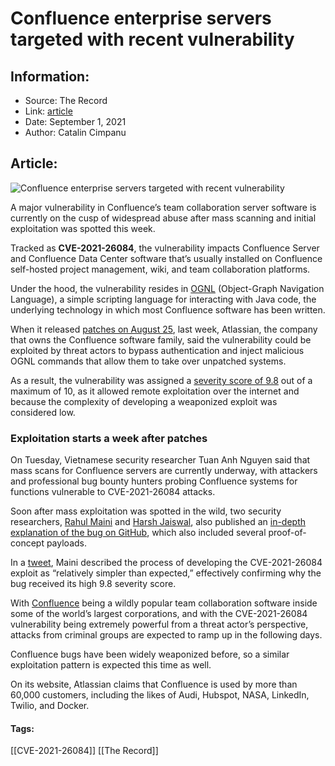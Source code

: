 # Confluence enterprise servers targeted with recent vulnerability
### 

## Information:
+ Source: The Record
+ Link: [article](https://therecord.media/confluence-enterprise-servers-targeted-with-recent-vulnerability/)
+ Date: September 1, 2021
+ Author: Catalin Cimpanu


## Article:
![Confluence enterprise servers targeted with recent vulnerability](https://therecord.media/wp-content/uploads/2021/09/Confluence.jpg)

A major vulnerability in Confluence’s team collaboration server software is currently on the cusp of widespread abuse after mass scanning and initial exploitation was spotted this week.


Tracked as **CVE-2021-26084**, the vulnerability impacts Confluence Server and Confluence Data Center software that’s usually installed on Confluence self-hosted project management, wiki, and team collaboration platforms.


Under the hood, the vulnerability resides in [OGNL](https://en.wikipedia.org/wiki/OGNL) (Object-Graph Navigation Language), a simple scripting language for interacting with Java code, the underlying technology in which most Confluence software has been written.


When it released [patches on August 25](https://confluence.atlassian.com/doc/confluence-security-advisory-2021-08-25-1077906215.html), last week, Atlassian, the company that owns the Confluence software family, said the vulnerability could be exploited by threat actors to bypass authentication and inject malicious OGNL commands that allow them to take over unpatched systems.


As a result, the vulnerability was assigned a [severity score of 9.8](https://jira.atlassian.com/browse/CONFSERVER-67940) out of a maximum of 10, as it allowed remote exploitation over the internet and because the complexity of developing a weaponized exploit was considered low.


### Exploitation starts a week after patches


On Tuesday, Vietnamese security researcher Tuan Anh Nguyen said that mass scans for Confluence servers are currently underway, with attackers and professional bug bounty hunters probing Confluence systems for functions vulnerable to CVE-2021-26084 attacks.





Soon after mass exploitation was spotted in the wild, two security researchers, [Rahul Maini](https://twitter.com/iamnoooob) and [Harsh Jaiswal](https://twitter.com/rootxharsh), also published an [in-depth explanation of the bug on GitHub](https://github.com/httpvoid/writeups/blob/main/Confluence-RCE.md), which also included several proof-of-concept payloads.


In a [tweet](https://twitter.com/iamnoooob/status/1431739398782025728), Maini described the process of developing the CVE-2021-26084 exploit as “relatively simpler than expected,” effectively confirming why the bug received its high 9.8 severity score.





With [Confluence](https://www.atlassian.com/software/confluence) being a wildly popular team collaboration software inside some of the world’s largest corporations, and with the CVE-2021-26084 vulnerability being extremely powerful from a threat actor’s perspective, attacks from criminal groups are expected to ramp up in the following days.


Confluence bugs have been widely weaponized before, so a similar exploitation pattern is expected this time as well.


On its website, Atlassian claims that Confluence is used by more than 60,000 customers, including the likes of Audi, Hubspot, NASA, LinkedIn, Twilio, and Docker.





#### Tags:
[[CVE-2021-26084]] [[The Record]]
